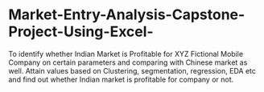 # Market-Entry-Analysis-Capstone-Project-Using-Excel-
To identify whether Indian Market is Profitable for XYZ Fictional Mobile Company on certain parameters and comparing with Chinese market as well.
Attain values based on Clustering, segmentation, regression, EDA etc and find out whether Indian market is profitable for company or not.
